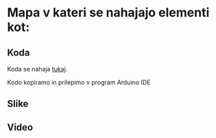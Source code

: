# Mapa v kateri se nahajajo elementi kot:

## Koda

Koda se nahaja [tukaj](https://github.com/SkupinaJanBen/Krmiljenje-ventilacije-prostora/blob/main/vsebina/JanUBenMpnakoda.ino).

Kodo kopiramo in prilepimo v program Arduino IDE

## Slike 


## Video
